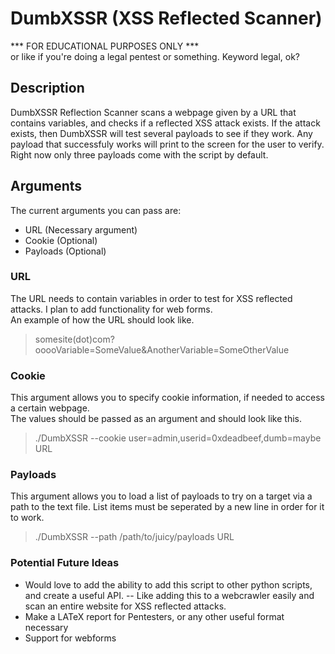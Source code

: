 # DumbXSSR (XSS Reflected Scanner)
*** FOR EDUCATIONAL PURPOSES ONLY ***  
or like if you're doing a legal pentest or something. Keyword legal, ok?
## Description
DumbXSSR Reflection Scanner scans a webpage given by a URL that contains variables, and checks if a reflected XSS attack exists. If the attack exists, then DumbXSSR will test several payloads to see if they work.
Any payload that successfuly works will print to the screen for the user to verify. Right now only three payloads come with the script by default.
## Arguments
The current arguments you can pass are:
- URL (Necessary argument)
- Cookie (Optional)
- Payloads (Optional)

### URL
The URL needs to contain variables in order to test for XSS reflected attacks. I plan to add functionality for web forms.  
An example of how the URL should look like.
> somesite(dot)com?ooooVariable=SomeValue&AnotherVariable=SomeOtherValue

### Cookie
This argument allows you to specify cookie information, if needed to access a certain webpage.  
The values should be passed as an argument and should look like this.
> ./DumbXSSR --cookie user=admin,userid=0xdeadbeef,dumb=maybe URL

### Payloads
This argument allows you to load a list of payloads to try on a target via a path to the text file. List items must be seperated by a new line in order for it to work.
> ./DumbXSSR --path /path/to/juicy/payloads URL  
  
### Potential Future Ideas
- Would love to add the ability to add this script to other python scripts, and create a useful API.
-- Like adding this to a webcrawler easily and scan an entire website for XSS reflected attacks.
- Make a LATeX report for Pentesters, or any other useful format necessary
- Support for webforms

